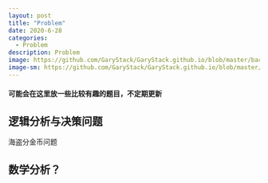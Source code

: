 ```yaml
---
layout: post
title: "Problem"
date: 2020-6-28
categories:
  - Problem
description: Problem
image: https://github.com/GaryStack/GaryStack.github.io/blob/master/background/%E6%98%9F%E7%A9%BA/timg%20(3).jpg?raw=true
image-sm: https://github.com/GaryStack/GaryStack.github.io/blob/master/background/%E6%98%9F%E7%A9%BA/timg%20(3).jpg?raw=true
---
```


#### 可能会在这里放一些比较有趣的题目，不定期更新



## **逻辑分析与决策问题**

海盗分金币问题

## **数学分析？**



